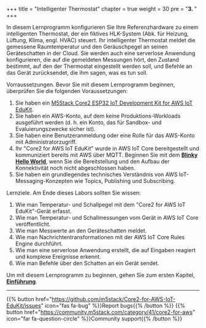 +++
title = "Intelligenter Thermostat"
chapter = true
weight = 30
pre = "<b>3. </b>"
+++

In diesem Lernprogramm konfigurieren Sie Ihre Referenzhardware zu einem intelligenten Thermostat, der ein fiktives HLK-System (Abk. für Heizung, Lüftung, Klima, engl. HVAC) steuert. Ihr intelligenter Thermostat meldet die gemessene Raumtemperatur und den Geräuschpegel an seinen Geräteschatten in der Cloud. Sie werden auch eine serverlose Anwendung konfigurieren, die auf die gemeldeten Messungen hört, den Zustand bestimmt, auf den der Thermostat eingestellt werden soll, und Befehle an das Gerät zurücksendet, die ihm sagen, was es tun soll.

Vorraussetzungen. Bevor Sie mit diesem Lernprogramm beginnen, überprüfen Sie die folgenden Voraussetzungen:

1. Sie haben ein [M5Stack Core2 ESP32 IoT Development Kit for AWS IoT EduKit](https://www.amazon.com/dp/B08NP5LVFH).
2. Sie haben ein AWS-Konto, auf dem keine Produktions-Workloads ausgeführt werden (d. h. ein Konto, das für Sandbox- und Evaluierungszwecke sicher ist).
3. Sie haben eine Benutzeranmeldung oder eine Rolle für das AWS-Konto mit Administratorzugriff.
4. Ihr "Core2 for AWS IoT EduKit" wurde in AWS IoT Core bereitgestellt und kommuniziert bereits mit AWS über MQTT. Beginnen Sie mit dem [**Blinky Hello World**](/de/blinky-hello-world.html), wenn Sie die Bereitstellung und den Aufbau der Konnektivität noch nicht abgeschlossen haben.
5. Sie haben ein grundlegendes technisches Verständnis von AWS IoT-Messaging-Konzepten wie Topics, Publishing und Subscribing.

Lernziele. Am Ende dieses Labors sollten Sie wissen:

1. Wie man Temperatur- und Schallpegel mit dem "Core2 for AWS IoT EduKit"-Gerät erfasst.
2. Wie man Temperatur- und Schallmessungen vom Gerät in AWS IoT Core veröffentlicht.
3. Wie man Messwerte an den Geräteschatten meldet.
4. Wie man Nachrichtentransformationen mit der AWS IoT Core Rules Engine durchführt.
5. Wie man eine serverlose Anwendung erstellt, die auf Eingaben reagiert und komplexe Ereignisse erkennt.
6. Wie man Befehle über den Schatten an ein Gerät sendet.

Um mit diesem Lernprogramm zu beginnen, gehen Sie zum ersten Kapitel, [**Einführung**](/de/smart-thermostat/introduction.html).

---
{{% button href="https://github.com/m5stack/Core2-for-AWS-IoT-EduKit/issues" icon="fas fa-bug" %}}Report bugs{{% /button %}} {{% button href="https://community.m5stack.com/category/41/core2-for-aws" icon="far fa-question-circle" %}}Community support{{% /button %}}
